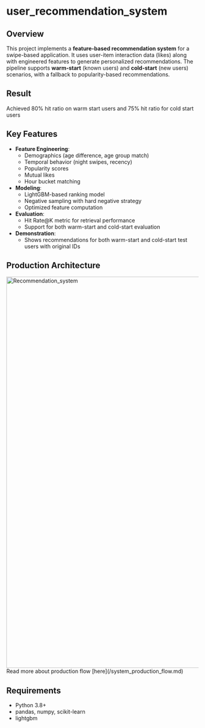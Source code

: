 # user_recommendation_system

## Overview
This project implements a **feature-based recommendation system** for a swipe-based application. 
It uses user-item interaction data (likes) along with engineered features to generate personalized recommendations.
The pipeline supports **warm-start** (known users) and **cold-start** (new users) scenarios, with a fallback to popularity-based recommendations.

## Result
Achieved 80% hit ratio on warm start users and 75% hit ratio for cold start users

## Key Features
- **Feature Engineering**: 
  - Demographics (age difference, age group match)
  - Temporal behavior (night swipes, recency)
  - Popularity scores
  - Mutual likes
  - Hour bucket matching
- **Modeling**:
  - LightGBM-based ranking model
  - Negative sampling with hard negative strategy
  - Optimized feature computation
- **Evaluation**:
  - Hit Rate@K metric for retrieval performance
  - Support for both warm-start and cold-start evaluation
- **Demonstration**:
  - Shows recommendations for both warm-start and cold-start test users with original IDs
## Production Architecture
<img width="1536" height="1024" alt="Recommendation_system" src="https://github.com/user-attachments/assets/0e631def-40f0-49f6-878c-aab13305291e" />
Read more about production flow [here](/system_production_flow.md)
 
## Requirements
- Python 3.8+
- pandas, numpy, scikit-learn
- lightgbm
